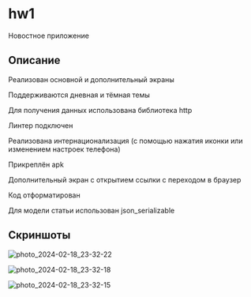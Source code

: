# hw1

Новостное приложение

## Описание

Реализован основной и дополнительный экраны

Поддерживаются дневная и тёмная темы

Для получения данных использована библиотека http

Линтер подключен

Реализована интернационализация (с помощью нажатия иконки или изменением настроек телефона)

Прикреплён apk

Дополнительный экран с открытием ссылки с переходом в браузер

Код отформатирован

Для модели статьи использован json_serializable

## Скриншоты

![photo_2024-02-18_23-32-22](https://github.com/davalex2003/flutter_hw1/assets/97729979/1fa0d2e5-0527-4e23-ac7a-b9e3b2d8c665)

![photo_2024-02-18_23-32-18](https://github.com/davalex2003/flutter_hw1/assets/97729979/a633ecec-b199-4761-ba63-d37b9446ee3a)

![photo_2024-02-18_23-32-15](https://github.com/davalex2003/flutter_hw1/assets/97729979/b45ef5b6-b4f6-4e9f-867d-ab6f0cb89d10)
